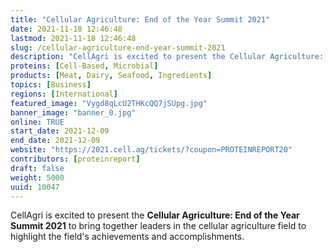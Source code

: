 ```yaml
---
title: "Cellular Agriculture: End of the Year Summit 2021"
date: 2021-11-18 12:46:48
lastmod: 2021-11-18 12:46:48
slug: /cellular-agriculture-end-year-summit-2021
description: "CellAgri is excited to present the Cellular Agriculture: End of the Year Summit 2021 to bring together leaders in the cellular agriculture field to highlight the field's achievements and accomplishments."
proteins: [Cell-Based, Microbial]
products: [Meat, Dairy, Seafood, Ingredients]
topics: [Business]
regions: [International]
featured_image: "Vygd8qLcU2THKcQQ7jSUpg.jpg"
banner_image: "banner_0.jpg"
online: TRUE
start_date: 2021-12-09
end_date: 2021-12-09
website: "https://2021.cell.ag/tickets/?coupon=PROTEINREPORT20"
contributors: [proteinreport]
draft: false
weight: 5000
uuid: 10047
---
```

<p>CellAgri is excited to present the <strong>Cellular Agriculture: End of the Year Summit 2021</strong> to bring together leaders in the cellular agriculture field to highlight the field's achievements and accomplishments.</p>
